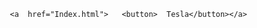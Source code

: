 
<html lang="ro">

<head>
    <meta charset="UTF-8">
    
   

</head>
<style>
    button{
    margin: 0 auto; width: 144px; 
    border-radius:100px;
    }
    
</style>

<body>

  
       <a  href="Index.html">   <button>  Tesla</button></a>
            

   

</body>

</html>
